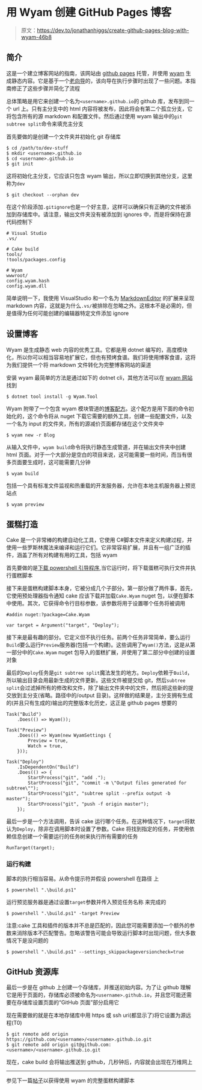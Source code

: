 # 用 Wyam 创建 GitHub Pages 博客

> 原文：<https://dev.to/jonathanhiggs/create-github-pages-blog-with-wyam-46b8>

## 简介

这是一个建立博客网站的指南，该网站由 [github pages](https://pages.github.com) 托管，并使用 [wyam](https://wyam.io) 生成静态内容。它是基于一个[老向导](https://win32.io/posts/Wyam-GitHub-Pages)的，该向导在执行步骤时出现了一些问题。本指南修正了这些步骤并简化了流程

总体策略是用它来创建一个名为`<username>.github.io`的 github 库，发布到同一个 url 上。只有主分支中的 html 内容将被发布，因此将会有第二个孤立分支，它将包含所有的源 markdown 和配置文件。然后通过使用 wyam 输出中的`git subtree split`命令来填充主分支

首先要做的是创建一个文件夹并初始化 git 存储库

```
$ cd /path/to/dev-stuff
$ mkdir <username>.github.io
$ cd <username>.github.io
$ git init 
```

这将初始化主分支，它应该只包含 wyam 输出，所以立即切换到其他分支，这里称为`dev`

```
$ git checkout --orphan dev 
```

在这个阶段添加`.gitignore`也是一个好主意，这样可以确保只有正确的文件被添加到存储库中。请注意，输出文件夹没有被添加到 ignores 中，而是将保持在源代码控制下

```
# Visual Studio
.vs/

# Cake build
tools/
!tools/packages.config

# Wyam
wwwroot/
config.wyam.hash
config.wyam.dll 
```

简单说明一下，我使用 VisualStudio 和一个名为 [MarkdownEditor](https://github.com/madskristensen/MarkdownEditor) 的扩展来呈现 markdown 内容，这就是为什么`.vs/`被排除在忽略之外。这根本不是必需的，但是值得为任何可能创建的编辑器特定文件添加 ignore

## 设置博客

Wyam 是生成静态 web 内容的优秀工具。它都是用 dotnet 编写的，高度模块化，所以你可以相当容易地扩展它，但也有预烤食谱。我们将使用博客食谱，这将为我们提供一个将 markdown 文件转化为完整博客网站的渠道

安装 wyam 最简单的方法是通过如下的 dotnet cli，其他方法可以在 [wyam 网站](https://wyam.io/docs/usage/obtaining)
找到

```
$ dotnet tool install -g Wyam.Tool 
```

Wyam 附带了一个包含 wyam 模块管道的[博客配方](https://wyam.io/recipes/blog/)。这个配方是用下面的命令初始化的，这个命令将从 nuget 下载它需要的额外工具，创建一些配置文件，以及一个名为 input 的文件夹，所有的源减价页面都存储在这个文件夹中

```
$ wyam new -r Blog 
```

从输入文件中，`wyam build`命令将执行静态生成管道，并在输出文件夹中创建 html 页面。对于一个大部分是空白的项目来说，这可能需要一些时间，而当有很多页面要生成时，这可能需要几分钟

```
$ wyam build 
```

包括一个具有标准文件监视和热重载的开发服务器，允许在本地主机服务器上预览站点

```
$ wyam preview 
```

## 蛋糕打造

Cake 是一个非常棒的构建自动化工具，它使用 C#脚本文件来定义构建过程，并使用一些罗斯林魔法来编译和运行它们。它非常容易扩展，并且有一组广泛的插件，涵盖了所有对构建有用的工具，包括 wyam

首先要做的是[下载 powershell 引导程序](https://cakebuild.net/docs/tutorials/setting-up-a-new-project),当它运行时，将下载蛋糕可执行文件并执行蛋糕脚本

接下来是蛋糕构建脚本本身，它被分成几个子部分。第一部分做了两件事，首先，它使用预处理器指令通知 cake 应该下载并加载`Cake.Wyam` nuget 包，以便在脚本中使用。其次，它获得命令行目标参数，该参数将用于设置哪个任务将被调用

```
#addin nuget:?package=Cake.Wyam

var target = Argument("target", "Deploy"); 
```

接下来是最有趣的部分。它定义但不执行任务。前两个任务非常简单，要么运行`Build`要么运行`Preview`服务器(包括一个构建)。这些调用了`Wyam()`方法，这是从第一部分中的`Cake.Wyam` nuget 包导入的蛋糕扩展，并使用了第二部分中创建的设置对象

最后的`Deploy`任务是`git subtree split`魔法发生的地方。`Deploy`依赖于`Build`，所以输出目录会用最新生成的文件更新。这些文件被提交给 git，然后`subtree split`会过滤掉所有的修改和文件，除了输出文件夹中的文件，然后把这些新的提交放到主分支(省略。路径中的/output 目录)。这样做的结果是，主分支拥有生成的(并且只有生成的)输出的完整版本化历史，这正是 github pages 想要的

```
Task("Build")
    .Does(() => Wyam());

Task("Preview")
    .Does(() => Wyam(new WyamSettings {
        Preview = true,
        Watch = true,
    }));

Task("Deploy")
    .IsDependentOn("Build")
    .Does(() => {
        StartProcess("git", "add .");
        StartProcess("git", "commit -m \"Output files generated for subtree\"");
        StartProcess("git", "subtree split --prefix output -b master");
        StartProcess("git", "push -f origin master");
    }); 
```

最后一步是一个方法调用，告诉 cake 运行哪个任务。在这种情况下，`target`将默认为`Deploy`，除非在调用脚本时设置了参数。Cake 将找到指定的任务，并使用依赖信息创建一个需要运行的任务树来执行所有需要的任务

```
RunTarget(target); 
```

### 运行构建

脚本的执行相当容易。从命令提示符并假设 powershell 在路径
上

```
$ powershell ".\build.ps1" 
```

运行预览服务器是通过设置`target`参数并传入预览任务名称
来完成的

```
$ powershell ".\build.ps1" -target Preview 
```

注意:cake 工具和插件的版本并不总是匹配的，因此您可能需要添加一个额外的参数来消除版本不匹配警告。忽略该警告可能会导致运行脚本时出现问题，但大多数情况下是没问题的

```
$ powershell ".\build.ps1" --settings_skippackageversioncheck=true 
```

## GitHub 资源库

最后一步是在 github 上创建一个存储库，并推送初始内容。为了让 github 理解它是用于页面的，存储库必须被命名为`<username>.github.io`，并且您可能还需要在存储库设置页面的“GitHub 页面”部分启用它

现在需要做的就是在本地存储库中用 https 或 ssh uri(都显示了)将它设置为源远程(T0)

```
$ git remote add origin https://github.com/<username>/<username>.github.io.git
$ git remote add origin git@github.com:<username>/<username>.github.io.git 
```

现在，cake build 会将输出推送到 github，几秒钟后，内容就会出现在万维网上

* * *

参见下一篇[帖子](//./complete-cake-script-for-wyam)以获得使用 wyam 的完整蛋糕构建脚本